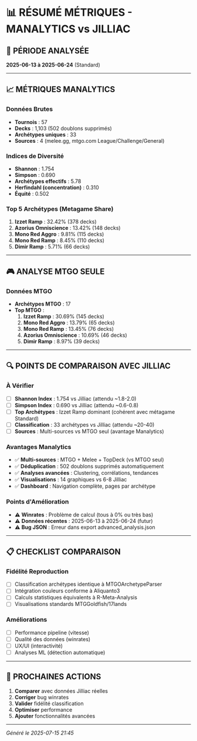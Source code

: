 # 📊 RÉSUMÉ MÉTRIQUES - MANALYTICS vs JILLIAC

## 🎯 **PÉRIODE ANALYSÉE**
**2025-06-13 à 2025-06-24** (Standard)

---

## 📈 **MÉTRIQUES MANALYTICS**

### **Données Brutes**
- **Tournois** : 57
- **Decks** : 1,103 (502 doublons supprimés)
- **Archétypes uniques** : 33
- **Sources** : 4 (melee.gg, mtgo.com League/Challenge/General)

### **Indices de Diversité**
- **Shannon** : 1.754
- **Simpson** : 0.690
- **Archétypes effectifs** : 5.78
- **Herfindahl (concentration)** : 0.310
- **Équité** : 0.502

### **Top 5 Archétypes (Metagame Share)**
1. **Izzet Ramp** : 32.42% (378 decks)
2. **Azorius Omniscience** : 13.42% (148 decks)
3. **Mono Red Aggro** : 9.81% (115 decks)
4. **Mono Red Ramp** : 8.45% (110 decks)
5. **Dimir Ramp** : 5.71% (66 decks)

---

## 🎮 **ANALYSE MTGO SEULE**

### **Données MTGO**
- **Archétypes MTGO** : 17
- **Top MTGO** :
  1. **Izzet Ramp** : 30.69% (145 decks)
  2. **Mono Red Aggro** : 13.79% (65 decks)
  3. **Mono Red Ramp** : 13.45% (76 decks)
  4. **Azorius Omniscience** : 10.69% (46 decks)
  5. **Dimir Ramp** : 8.97% (39 decks)

---

## 🔍 **POINTS DE COMPARAISON AVEC JILLIAC**

### **À Vérifier**
- [ ] **Shannon Index** : 1.754 vs Jilliac (attendu ~1.8-2.0)
- [ ] **Simpson Index** : 0.690 vs Jilliac (attendu ~0.6-0.8)
- [ ] **Top Archétypes** : Izzet Ramp dominant (cohérent avec métagame Standard)
- [ ] **Classification** : 33 archétypes vs Jilliac (attendu ~20-40)
- [ ] **Sources** : Multi-sources vs MTGO seul (avantage Manalytics)

### **Avantages Manalytics**
- ✅ **Multi-sources** : MTGO + Melee + TopDeck (vs MTGO seul)
- ✅ **Déduplication** : 502 doublons supprimés automatiquement
- ✅ **Analyses avancées** : Clustering, corrélations, tendances
- ✅ **Visualisations** : 14 graphiques vs 6-8 Jilliac
- ✅ **Dashboard** : Navigation complète, pages par archétype

### **Points d'Amélioration**
- ⚠️ **Winrates** : Problème de calcul (tous à 0% ou très bas)
- ⚠️ **Données récentes** : 2025-06-13 à 2025-06-24 (futur)
- ⚠️ **Bug JSON** : Erreur dans export advanced_analysis.json

---

## 📋 **CHECKLIST COMPARAISON**

### **Fidélité Reproduction**
- [ ] Classification archétypes identique à MTGOArchetypeParser
- [ ] Intégration couleurs conforme à Aliquanto3
- [ ] Calculs statistiques équivalents à R-Meta-Analysis
- [ ] Visualisations standards MTGGoldfish/17lands

### **Améliorations**
- [ ] Performance pipeline (vitesse)
- [ ] Qualité des données (winrates)
- [ ] UX/UI (interactivité)
- [ ] Analyses ML (détection automatique)

---

## 🎯 **PROCHAINES ACTIONS**

1. **Comparer** avec données Jilliac réelles
2. **Corriger** bug winrates
3. **Valider** fidélité classification
4. **Optimiser** performance
5. **Ajouter** fonctionnalités avancées

---

*Généré le 2025-07-15 21:45*
